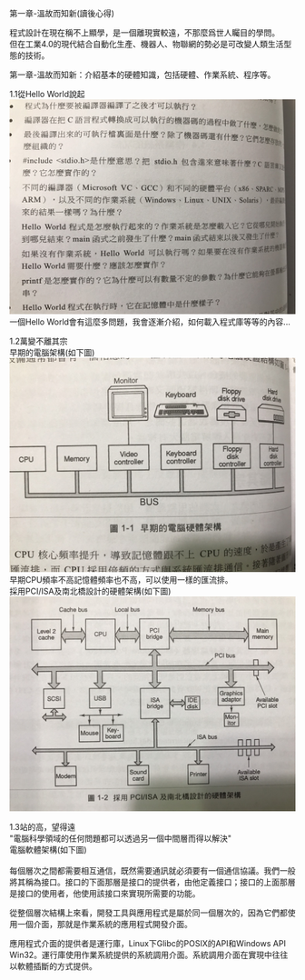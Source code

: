 第一章-溫故而知新(讀後心得)

程式設計在現在稱不上顯學，是一個離現實較遠，不那麼爲世人矚目的學問。<BR>
但在工業4.0的現代結合自動化生產、機器人、物聯網的勢必是可改變人類生活型態的技術。<BR>

第一章-溫故而知新：介紹基本的硬體知識，包括硬體、作業系統、程序等。

1.1從Hello World說起<BR>
<img src="https://github.com/kyledai/An-Programmer-Prepares/blob/master/Chapter1_Image/questionabouthelloworld.jpg" width="640"/><BR>
一個Hello World會有這麼多問題，我會逐漸介紹，如何載入程式庫等等的內容...<BR>

1.2萬變不離其宗<BR>
早期的電腦架構(如下圖)<BR>
<img src="https://github.com/kyledai/An-Programmer-Prepares/blob/master/Chapter1_Image/1_1computerarchitecture.jpg" width="640"/><BR>
早期CPU頻率不高記憶體頻率也不高，可以使用一樣的匯流排。<BR>
採用PCI/ISA及南北橋設計的硬體架構(如下圖)<BR>
<img src="https://github.com/kyledai/An-Programmer-Prepares/blob/master/Chapter1_Image/1_2computerarchitecture.jpg" width="640"/><BR>

1.3站的高，望得遠<BR>
"電腦科學領域的任何問題都可以透過另一個中間層而得以解決"<BR>
電腦軟體架構(如下圖)<BR>
<BR>
每個層次之間都需要相互通信，既然需要通訊就必須要有一個通信協議。我們一般將其稱為接口。接口的下面那層是接口的提供者，由他定義接口；接口的上面那層是接口的使用者，他使用該接口來實現所需要的功能。<BR>

從整個層次結構上來看，開發工具與應用程式是屬於同一個層次的，因為它們都使用一個介面，那就是作業系統的應用程式開發介面。<BR>

應用程式介面的提供者是運行庫，Linux下Glibc的POSIX的API和Windows API Win32。運行庫使用作業系統提供的系統調用介面。系統調用介面在實現中往往以軟體插斷的方式提供。<BR>

